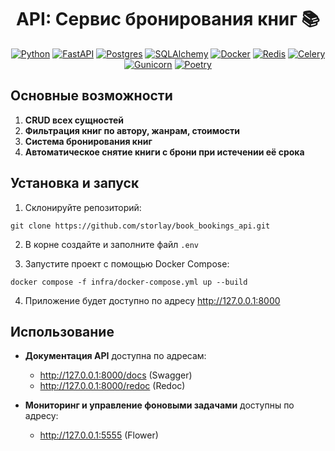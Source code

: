 <h1 align="center">API: Сервис бронирования книг 📚</h1>

<div align="center">

[![Python](https://img.shields.io/badge/python-3670A0?style=for-the-badge&logo=python&logoColor=ffdd54)](https://www.python.org/)
[![FastAPI](https://img.shields.io/badge/FastAPI-009688?style=for-the-badge&logo=fastapi&logoColor=white)](https://fastapi.tiangolo.com/)
[![Postgres](https://img.shields.io/badge/postgres-%23316192.svg?style=for-the-badge&logo=postgresql&logoColor=white)](https://www.postgresql.org/)
[![SQLAlchemy](https://img.shields.io/badge/SQLAlchemy-8B3E2F?style=for-the-badge&logo=sqlalchemy&logoColor=white)](https://www.sqlalchemy.org/)
[![Docker](https://img.shields.io/badge/docker-%230db7ed.svg?style=for-the-badge&logo=docker&logoColor=white)](https://www.docker.com/)
[![Redis](https://img.shields.io/badge/redis-%23DD0031.svg?style=for-the-badge&logo=redis&logoColor=white)](https://redis.io/)
[![Celery](https://img.shields.io/badge/celery-%23a9cc54.svg?style=for-the-badge&logo=celery&logoColor=ddf4a4)](http://www.celeryproject.org/)
[![Gunicorn](https://img.shields.io/badge/gunicorn-%298729.svg?style=for-the-badge&logo=gunicorn&logoColor=white)](https://gunicorn.org/)
[![Poetry](https://img.shields.io/badge/Poetry-%233B82F6.svg?style=for-the-badge&logo=poetry&logoColor=0B3D8D)](https://python-poetry.org/)


</div>

## Основные возможности

1. **CRUD всех сущностей**
2. **Фильтрация книг по автору, жанрам, стоимости**
3. **Система бронирования книг**
4. **Автоматическое снятие книги с брони при истечении её срока**

## Установка и запуск

1. Склонируйте репозиторий:

```
git clone https://github.com/storlay/book_bookings_api.git
```

2. В корне создайте и заполните файл `.env`


3. Запустите проект с помощью Docker Compose:

```
docker compose -f infra/docker-compose.yml up --build
```

4. Приложение будет доступно по адресу http://127.0.0.1:8000

## Использование

- **Документация API** доступна по адресам:
    - http://127.0.0.1:8000/docs (Swagger)
    - http://127.0.0.1:8000/redoc (Redoc)

- **Мониторинг и управление фоновыми задачами** доступны по адресу:
    - http://127.0.0.1:5555 (Flower)